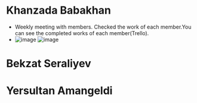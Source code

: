 # Khanzada Babakhan
* Weekly meeting with members. Checked the work of each member.You can see the completed works of each member(Trello).
* ![image](https://user-images.githubusercontent.com/78099157/166158052-c1d60f4a-fec8-48db-85f1-d659ea44c501.png)
![image](https://user-images.githubusercontent.com/78099157/166158067-8ddcb13e-3fa4-4e19-8dd7-b8cceab05807.png)

# Bekzat Seraliyev
# Yersultan Amangeldi
